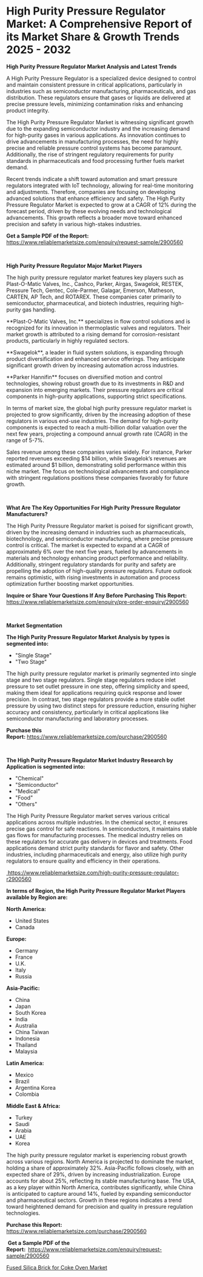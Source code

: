 <p><h1>High Purity Pressure Regulator Market: A Comprehensive Report of its Market Share & Growth Trends 2025 - 2032</h1></p><p><strong>High Purity Pressure Regulator Market Analysis and Latest Trends</strong></p>
<p><p>A High Purity Pressure Regulator is a specialized device designed to control and maintain consistent pressure in critical applications, particularly in industries such as semiconductor manufacturing, pharmaceuticals, and gas distribution. These regulators ensure that gases or liquids are delivered at precise pressure levels, minimizing contamination risks and enhancing product integrity.</p><p>The High Purity Pressure Regulator Market is witnessing significant growth due to the expanding semiconductor industry and the increasing demand for high-purity gases in various applications. As innovation continues to drive advancements in manufacturing processes, the need for highly precise and reliable pressure control systems has become paramount. Additionally, the rise of stringent regulatory requirements for purity standards in pharmaceuticals and food processing further fuels market demand.</p><p>Recent trends indicate a shift toward automation and smart pressure regulators integrated with IoT technology, allowing for real-time monitoring and adjustments. Therefore, companies are focusing on developing advanced solutions that enhance efficiency and safety. The High Purity Pressure Regulator Market is expected to grow at a CAGR of 12% during the forecast period, driven by these evolving needs and technological advancements. This growth reflects a broader move toward enhanced precision and safety in various high-stakes industries.</p></p>
<p><strong>Get a Sample PDF of the Report:&nbsp;</strong> <a href="https://www.reliablemarketsize.com/enquiry/request-sample/2900560?utm_campaign=2740&utm_medium=2&utm_source=Github&utm_content=ia&utm_term=16032025&utm_id=high-purity-pressure-regulator">https://www.reliablemarketsize.com/enquiry/request-sample/2900560</a></p>
<p>&nbsp;</p>
<p><strong>High Purity Pressure Regulator Major Market Players</strong></p>
<p><p>The high purity pressure regulator market features key players such as Plast-O-Matic Valves, Inc., Cashco, Parker, Airgas, Swagelok, RESTEK, Pressure Tech, Gentec, Cole-Parmer, Galagar, Emerson, Matheson, CARTEN, AP Tech, and ROTAREX. These companies cater primarily to semiconductor, pharmaceutical, and biotech industries, requiring high-purity gas handling.</p><p>**Plast-O-Matic Valves, Inc.** specializes in flow control solutions and is recognized for its innovation in thermoplastic valves and regulators. Their market growth is attributed to a rising demand for corrosion-resistant products, particularly in highly regulated sectors. </p><p>**Swagelok**, a leader in fluid system solutions, is expanding through product diversification and enhanced service offerings. They anticipate significant growth driven by increasing automation across industries.</p><p>**Parker Hannifin** focuses on diversified motion and control technologies, showing robust growth due to its investments in R&D and expansion into emerging markets. Their pressure regulators are critical components in high-purity applications, supporting strict specifications.</p><p>In terms of market size, the global high purity pressure regulator market is projected to grow significantly, driven by the increasing adoption of these regulators in various end-use industries. The demand for high-purity components is expected to reach a multi-billion dollar valuation over the next few years, projecting a compound annual growth rate (CAGR) in the range of 5-7%.</p><p>Sales revenue among these companies varies widely. For instance, Parker reported revenues exceeding $14 billion, while Swagelok’s revenues are estimated around $1 billion, demonstrating solid performance within this niche market. The focus on technological advancements and compliance with stringent regulations positions these companies favorably for future growth.</p></p>
<p>&nbsp;</p>
<p><strong>What Are The Key Opportunities For High Purity Pressure Regulator Manufacturers?</strong></p>
<p><p>The High Purity Pressure Regulator market is poised for significant growth, driven by the increasing demand in industries such as pharmaceuticals, biotechnology, and semiconductor manufacturing, where precise pressure control is critical. The market is expected to expand at a CAGR of approximately 6% over the next five years, fueled by advancements in materials and technology enhancing product performance and reliability. Additionally, stringent regulatory standards for purity and safety are propelling the adoption of high-quality pressure regulators. Future outlook remains optimistic, with rising investments in automation and process optimization further boosting market opportunities.</p></p>
<p><strong>Inquire or Share Your Questions If Any Before Purchasing This Report:</strong> <a href="https://www.reliablemarketsize.com/enquiry/pre-order-enquiry/2900560?utm_campaign=2740&utm_medium=2&utm_source=Github&utm_content=ia&utm_term=16032025&utm_id=high-purity-pressure-regulator">https://www.reliablemarketsize.com/enquiry/pre-order-enquiry/2900560</a></p>
<p>&nbsp;</p>
<p><strong>Market Segmentation</strong></p>
<p><strong>The High Purity Pressure Regulator Market Analysis by types is segmented into:</strong></p>
<p><ul><li>"Single Stage"</li><li>"Two Stage"</li></ul></p>
<p><p>The high purity pressure regulator market is primarily segmented into single stage and two stage regulators. Single stage regulators reduce inlet pressure to set outlet pressure in one step, offering simplicity and speed, making them ideal for applications requiring quick response and lower precision. In contrast, two stage regulators provide a more stable outlet pressure by using two distinct steps for pressure reduction, ensuring higher accuracy and consistency, particularly in critical applications like semiconductor manufacturing and laboratory processes.</p></p>
<p><strong>Purchase this Report:&nbsp;</strong><a href="https://www.reliablemarketsize.com/purchase/2900560?utm_campaign=2740&utm_medium=2&utm_source=Github&utm_content=ia&utm_term=16032025&utm_id=high-purity-pressure-regulator">https://www.reliablemarketsize.com/purchase/2900560</a></p>
<p>&nbsp;</p>
<p><strong>The High Purity Pressure Regulator Market Industry Research by Application is segmented into:</strong></p>
<p><ul><li>"Chemical"</li><li>"Semiconductor"</li><li>"Medical"</li><li>"Food"</li><li>"Others"</li></ul></p>
<p><p>The High Purity Pressure Regulator market serves various critical applications across multiple industries. In the chemical sector, it ensures precise gas control for safe reactions. In semiconductors, it maintains stable gas flows for manufacturing processes. The medical industry relies on these regulators for accurate gas delivery in devices and treatments. Food applications demand strict purity standards for flavor and safety. Other industries, including pharmaceuticals and energy, also utilize high purity regulators to ensure quality and efficiency in their operations.</p></p>
<p><a href="https://www.reliablemarketsize.com/high-purity-pressure-regulator-r2900560?utm_campaign=2740&utm_medium=2&utm_source=Github&utm_content=ia&utm_term=16032025&utm_id=high-purity-pressure-regulator">&nbsp;https://www.reliablemarketsize.com/high-purity-pressure-regulator-r2900560</a></p>
<p><strong>In terms of Region, the High Purity Pressure Regulator Market Players available by Region are:</strong></p>
<p>
    <p> <strong> North America: </strong>
        <ul>
            <li>United States</li>
            <li>Canada</li>
        </ul>
        </p> 
    <p> <strong> Europe: </strong>
        <ul>
            <li>Germany</li>
            <li>France</li>
            <li>U.K.</li>
            <li>Italy</li>
            <li>Russia</li>
        </ul>
        </p> 
    <p> <strong> Asia-Pacific: </strong>
        <ul>
            <li>China</li>
            <li>Japan</li>
            <li>South Korea</li>
            <li>India</li>
            <li>Australia</li>
            <li>China Taiwan</li>
            <li>Indonesia</li>
            <li>Thailand</li>
            <li>Malaysia</li>
        </ul>
        </p> 
    <p> <strong> Latin America: </strong>
        <ul>
            <li>Mexico</li>
            <li>Brazil</li>
            <li>Argentina Korea</li>
            <li>Colombia</li>
        </ul>
        </p> 
    <p> <strong> Middle East & Africa: </strong>
        <ul>
            <li>Turkey</li>
            <li>Saudi</li>
            <li>Arabia</li>
            <li>UAE</li>
            <li>Korea</li>
        </ul>
    </p>
    </p>
<p><p>The high purity pressure regulator market is experiencing robust growth across various regions. North America is projected to dominate the market, holding a share of approximately 32%. Asia-Pacific follows closely, with an expected share of 29%, driven by increasing industrialization. Europe accounts for about 25%, reflecting its stable manufacturing base. The USA, as a key player within North America, contributes significantly, while China is anticipated to capture around 14%, fueled by expanding semiconductor and pharmaceutical sectors. Growth in these regions indicates a trend toward heightened demand for precision and quality in pressure regulation technologies.</p></p>
<p><strong>Purchase this Report: </strong><a href="https://www.reliablemarketsize.com/purchase/2900560?utm_campaign=2740&utm_medium=2&utm_source=Github&utm_content=ia&utm_term=16032025&utm_id=high-purity-pressure-regulator">https://www.reliablemarketsize.com/purchase/2900560</a></p>
<p>&nbsp;<strong>Get a Sample PDF of the Report:&nbsp;&nbsp;</strong><a href="https://www.reliablemarketsize.com/enquiry/request-sample/2900560?utm_campaign=2740&utm_medium=2&utm_source=Github&utm_content=ia&utm_term=16032025&utm_id=high-purity-pressure-regulator">https://www.reliablemarketsize.com/enquiry/request-sample/2900560</a></p>
<p><strong></strong></p>
<p><p><a href="https://github.com/djembashote/Market-Research-Report-List-1/blob/main/fused-silica-brick-for-coke-oven-market.md?utm_campaign=2740&utm_medium=2&utm_source=Github&utm_content=ia&utm_term=16032025&utm_id=high-purity-pressure-regulator">Fused Silica Brick for Coke Oven Market</a></p></p>